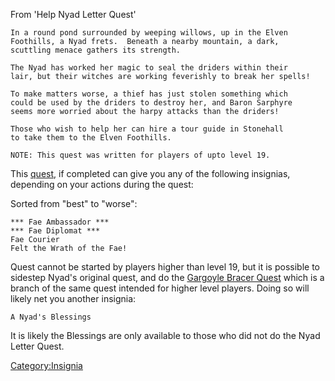 From 'Help Nyad Letter Quest'

`In a round pond surrounded by weeping willows, up in the Elven`  
`Foothills, a Nyad frets.  Beneath a nearby mountain, a dark,`  
`scuttling menace gathers its strength.`  
`   `  
`The Nyad has worked her magic to seal the driders within their`  
`lair, but their witches are working feverishly to break her spells!`  
`  `  
`To make matters worse, a thief has just stolen something which`  
`could be used by the driders to destroy her, and Baron Sarphyre `  
`seems more worried about the harpy attacks than the driders!`  
`  `  
`Those who wish to help her can hire a tour guide in Stonehall`  
`to take them to the Elven Foothills.`  
`  `  
`NOTE: This quest was written for players of upto level 19.`

This [quest](Nyad_Letter_Quest "wikilink"), if completed can give you
any of the following insignias, depending on your actions during the
quest:

Sorted from "best" to "worse":

`*** Fae Ambassador ***`  
`*** Fae Diplomat ***`  
`Fae Courier`  
`Felt the Wrath of the Fae!`

Quest cannot be started by players higher than level 19, but it is
possible to sidestep Nyad's original quest, and do the [Gargoyle Bracer
Quest](Gargoyle_Bracer_Quest "wikilink") which is a branch of the same
quest intended for higher level players. Doing so will likely net you
another insignia:

`A Nyad's Blessings`

It is likely the Blessings are only available to those who did not do
the Nyad Letter Quest.

[Category:Insignia](Category:Insignia "wikilink")
